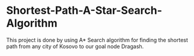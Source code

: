 # Shortest-Path-A-Star-Search-Algorithm
This project is done by using A* Search algorithm for finding the shortest path from any city of Kosovo to our goal node Dragash.
